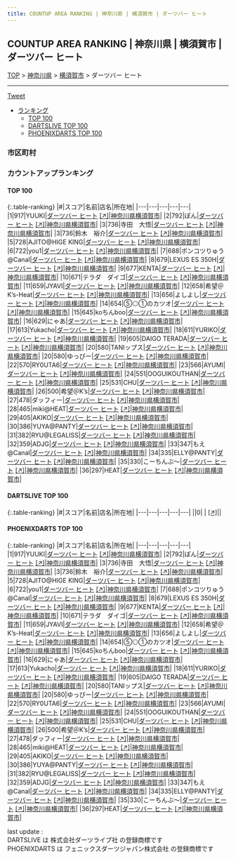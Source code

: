 ```yaml
---
title: COUNTUP AREA RANKING | 神奈川県 | 横須賀市 | ダーツバー ヒート
---
```

## COUNTUP AREA RANKING | 神奈川県 | 横須賀市 | ダーツバー ヒート

[TOP](/darts/rank/) > [神奈川県](/darts/rank/神奈川県/) > [横須賀市](/darts/rank/神奈川県/横須賀市/) > ダーツバー ヒート

___

<a href="https://twitter.com/share?ref_src=twsrc%5Etfw" data-text="COUNTUP AREA RANKING | 神奈川県横須賀市ダーツバー ヒート" class="twitter-share-button" data-hashtags="DARTSLIVE,PHOENIXDARTS,darts,ダーツ" data-show-count="false">Tweet</a>

* [ランキング](#カウントアップランキング)
    * [TOP 100](#top-100)
    * [DARTSLIVE TOP 100](#dartslive-top-100)
    * [PHOENIXDARTS TOP 100](#phoenixdarts-top-100)

### 市区町村

<ul>

</ul>

### カウントアップランキング

#### TOP 100



{:.table-ranking}
|#|スコア|名前|店名|所在地|
|---|---|---|---|---|
|1|917|<span class="rank-name-pd">YUUKI</span>|<a href="/darts/rank/shops/71993.html">ダーツバー ヒート</a> <a href="https://vs.phoenixdarts.com/jp/shop/shopDetailInfo/s_71993?s_seq=71993">[↗]</a>|<a href="/darts/rank/神奈川県/横須賀市">神奈川県横須賀市</a>|
|2|792|<span class="rank-name-pd">ぽん</span>|<a href="/darts/rank/shops/71993.html">ダーツバー ヒート</a> <a href="https://vs.phoenixdarts.com/jp/shop/shopDetailInfo/s_71993?s_seq=71993">[↗]</a>|<a href="/darts/rank/神奈川県/横須賀市">神奈川県横須賀市</a>|
|3|736|<span class="rank-name-pd">寺田　大悟</span>|<a href="/darts/rank/shops/71993.html">ダーツバー ヒート</a> <a href="https://vs.phoenixdarts.com/jp/shop/shopDetailInfo/s_71993?s_seq=71993">[↗]</a>|<a href="/darts/rank/神奈川県/横須賀市">神奈川県横須賀市</a>|
|3|736|<span class="rank-name-pd">鈴木　裕介</span>|<a href="/darts/rank/shops/71993.html">ダーツバー ヒート</a> <a href="https://vs.phoenixdarts.com/jp/shop/shopDetailInfo/s_71993?s_seq=71993">[↗]</a>|<a href="/darts/rank/神奈川県/横須賀市">神奈川県横須賀市</a>|
|5|728|<span class="rank-name-pd">AJITO@HIGE KING</span>|<a href="/darts/rank/shops/71993.html">ダーツバー ヒート</a> <a href="https://vs.phoenixdarts.com/jp/shop/shopDetailInfo/s_71993?s_seq=71993">[↗]</a>|<a href="/darts/rank/神奈川県/横須賀市">神奈川県横須賀市</a>|
|6|722|<span class="rank-name-pd">you1</span>|<a href="/darts/rank/shops/71993.html">ダーツバー ヒート</a> <a href="https://vs.phoenixdarts.com/jp/shop/shopDetailInfo/s_71993?s_seq=71993">[↗]</a>|<a href="/darts/rank/神奈川県/横須賀市">神奈川県横須賀市</a>|
|7|688|<span class="rank-name-pd">ポンコツりゅう@Canal</span>|<a href="/darts/rank/shops/71993.html">ダーツバー ヒート</a> <a href="https://vs.phoenixdarts.com/jp/shop/shopDetailInfo/s_71993?s_seq=71993">[↗]</a>|<a href="/darts/rank/神奈川県/横須賀市">神奈川県横須賀市</a>|
|8|679|<span class="rank-name-pd">LEXUS ES 350H</span>|<a href="/darts/rank/shops/71993.html">ダーツバー ヒート</a> <a href="https://vs.phoenixdarts.com/jp/shop/shopDetailInfo/s_71993?s_seq=71993">[↗]</a>|<a href="/darts/rank/神奈川県/横須賀市">神奈川県横須賀市</a>|
|9|677|<span class="rank-name-pd">KENTA</span>|<a href="/darts/rank/shops/71993.html">ダーツバー ヒート</a> <a href="https://vs.phoenixdarts.com/jp/shop/shopDetailInfo/s_71993?s_seq=71993">[↗]</a>|<a href="/darts/rank/神奈川県/横須賀市">神奈川県横須賀市</a>|
|10|671|<span class="rank-name-pd">テラダ　ダイゴ</span>|<a href="/darts/rank/shops/71993.html">ダーツバー ヒート</a> <a href="https://vs.phoenixdarts.com/jp/shop/shopDetailInfo/s_71993?s_seq=71993">[↗]</a>|<a href="/darts/rank/神奈川県/横須賀市">神奈川県横須賀市</a>|
|11|659|<span class="rank-name-pd">JYAVI</span>|<a href="/darts/rank/shops/71993.html">ダーツバー ヒート</a> <a href="https://vs.phoenixdarts.com/jp/shop/shopDetailInfo/s_71993?s_seq=71993">[↗]</a>|<a href="/darts/rank/神奈川県/横須賀市">神奈川県横須賀市</a>|
|12|658|<span class="rank-name-pd">希望＠K’s-Heat</span>|<a href="/darts/rank/shops/71993.html">ダーツバー ヒート</a> <a href="https://vs.phoenixdarts.com/jp/shop/shopDetailInfo/s_71993?s_seq=71993">[↗]</a>|<a href="/darts/rank/神奈川県/横須賀市">神奈川県横須賀市</a>|
|13|656|<span class="rank-name-pd">よしよし</span>|<a href="/darts/rank/shops/71993.html">ダーツバー ヒート</a> <a href="https://vs.phoenixdarts.com/jp/shop/shopDetailInfo/s_71993?s_seq=71993">[↗]</a>|<a href="/darts/rank/神奈川県/横須賀市">神奈川県横須賀市</a>|
|14|654|<span class="rank-name-pd">⑤◎①のカツオ</span>|<a href="/darts/rank/shops/71993.html">ダーツバー ヒート</a> <a href="https://vs.phoenixdarts.com/jp/shop/shopDetailInfo/s_71993?s_seq=71993">[↗]</a>|<a href="/darts/rank/神奈川県/横須賀市">神奈川県横須賀市</a>|
|15|645|<span class="rank-name-pd">koちんboo</span>|<a href="/darts/rank/shops/71993.html">ダーツバー ヒート</a> <a href="https://vs.phoenixdarts.com/jp/shop/shopDetailInfo/s_71993?s_seq=71993">[↗]</a>|<a href="/darts/rank/神奈川県/横須賀市">神奈川県横須賀市</a>|
|16|629|<span class="rank-name-pd">にゃあ</span>|<a href="/darts/rank/shops/71993.html">ダーツバー ヒート</a> <a href="https://vs.phoenixdarts.com/jp/shop/shopDetailInfo/s_71993?s_seq=71993">[↗]</a>|<a href="/darts/rank/神奈川県/横須賀市">神奈川県横須賀市</a>|
|17|613|<span class="rank-name-pd">Yukacho</span>|<a href="/darts/rank/shops/71993.html">ダーツバー ヒート</a> <a href="https://vs.phoenixdarts.com/jp/shop/shopDetailInfo/s_71993?s_seq=71993">[↗]</a>|<a href="/darts/rank/神奈川県/横須賀市">神奈川県横須賀市</a>|
|18|611|<span class="rank-name-pd">YURIKO</span>|<a href="/darts/rank/shops/71993.html">ダーツバー ヒート</a> <a href="https://vs.phoenixdarts.com/jp/shop/shopDetailInfo/s_71993?s_seq=71993">[↗]</a>|<a href="/darts/rank/神奈川県/横須賀市">神奈川県横須賀市</a>|
|19|605|<span class="rank-name-pd">DAIGO TERADA</span>|<a href="/darts/rank/shops/71993.html">ダーツバー ヒート</a> <a href="https://vs.phoenixdarts.com/jp/shop/shopDetailInfo/s_71993?s_seq=71993">[↗]</a>|<a href="/darts/rank/神奈川県/横須賀市">神奈川県横須賀市</a>|
|20|580|<span class="rank-name-pd">TANIップス</span>|<a href="/darts/rank/shops/71993.html">ダーツバー ヒート</a> <a href="https://vs.phoenixdarts.com/jp/shop/shopDetailInfo/s_71993?s_seq=71993">[↗]</a>|<a href="/darts/rank/神奈川県/横須賀市">神奈川県横須賀市</a>|
|20|580|<span class="rank-name-pd">ゆっぴー</span>|<a href="/darts/rank/shops/71993.html">ダーツバー ヒート</a> <a href="https://vs.phoenixdarts.com/jp/shop/shopDetailInfo/s_71993?s_seq=71993">[↗]</a>|<a href="/darts/rank/神奈川県/横須賀市">神奈川県横須賀市</a>|
|22|570|<span class="rank-name-pd">RY0UTA6</span>|<a href="/darts/rank/shops/71993.html">ダーツバー ヒート</a> <a href="https://vs.phoenixdarts.com/jp/shop/shopDetailInfo/s_71993?s_seq=71993">[↗]</a>|<a href="/darts/rank/神奈川県/横須賀市">神奈川県横須賀市</a>|
|23|566|<span class="rank-name-pd">AYUMI</span>|<a href="/darts/rank/shops/71993.html">ダーツバー ヒート</a> <a href="https://vs.phoenixdarts.com/jp/shop/shopDetailInfo/s_71993?s_seq=71993">[↗]</a>|<a href="/darts/rank/神奈川県/横須賀市">神奈川県横須賀市</a>|
|24|551|<span class="rank-name-pd">OOGUIKOUTHAN</span>|<a href="/darts/rank/shops/71993.html">ダーツバー ヒート</a> <a href="https://vs.phoenixdarts.com/jp/shop/shopDetailInfo/s_71993?s_seq=71993">[↗]</a>|<a href="/darts/rank/神奈川県/横須賀市">神奈川県横須賀市</a>|
|25|531|<span class="rank-name-pd">CHU</span>|<a href="/darts/rank/shops/71993.html">ダーツバー ヒート</a> <a href="https://vs.phoenixdarts.com/jp/shop/shopDetailInfo/s_71993?s_seq=71993">[↗]</a>|<a href="/darts/rank/神奈川県/横須賀市">神奈川県横須賀市</a>|
|26|500|<span class="rank-name-pd">希望＠K’s</span>|<a href="/darts/rank/shops/71993.html">ダーツバー ヒート</a> <a href="https://vs.phoenixdarts.com/jp/shop/shopDetailInfo/s_71993?s_seq=71993">[↗]</a>|<a href="/darts/rank/神奈川県/横須賀市">神奈川県横須賀市</a>|
|27|478|<span class="rank-name-pd">ダッフィー</span>|<a href="/darts/rank/shops/71993.html">ダーツバー ヒート</a> <a href="https://vs.phoenixdarts.com/jp/shop/shopDetailInfo/s_71993?s_seq=71993">[↗]</a>|<a href="/darts/rank/神奈川県/横須賀市">神奈川県横須賀市</a>|
|28|465|<span class="rank-name-pd">miki@HEAT</span>|<a href="/darts/rank/shops/71993.html">ダーツバー ヒート</a> <a href="https://vs.phoenixdarts.com/jp/shop/shopDetailInfo/s_71993?s_seq=71993">[↗]</a>|<a href="/darts/rank/神奈川県/横須賀市">神奈川県横須賀市</a>|
|29|405|<span class="rank-name-pd">AKIKO</span>|<a href="/darts/rank/shops/71993.html">ダーツバー ヒート</a> <a href="https://vs.phoenixdarts.com/jp/shop/shopDetailInfo/s_71993?s_seq=71993">[↗]</a>|<a href="/darts/rank/神奈川県/横須賀市">神奈川県横須賀市</a>|
|30|386|<span class="rank-name-pd">YUYA@PANTY</span>|<a href="/darts/rank/shops/71993.html">ダーツバー ヒート</a> <a href="https://vs.phoenixdarts.com/jp/shop/shopDetailInfo/s_71993?s_seq=71993">[↗]</a>|<a href="/darts/rank/神奈川県/横須賀市">神奈川県横須賀市</a>|
|31|382|<span class="rank-name-pd">RYU@LEGALISS</span>|<a href="/darts/rank/shops/71993.html">ダーツバー ヒート</a> <a href="https://vs.phoenixdarts.com/jp/shop/shopDetailInfo/s_71993?s_seq=71993">[↗]</a>|<a href="/darts/rank/神奈川県/横須賀市">神奈川県横須賀市</a>|
|32|359|<span class="rank-name-pd">ADJG</span>|<a href="/darts/rank/shops/71993.html">ダーツバー ヒート</a> <a href="https://vs.phoenixdarts.com/jp/shop/shopDetailInfo/s_71993?s_seq=71993">[↗]</a>|<a href="/darts/rank/神奈川県/横須賀市">神奈川県横須賀市</a>|
|33|347|<span class="rank-name-pd">もえ@Canal</span>|<a href="/darts/rank/shops/71993.html">ダーツバー ヒート</a> <a href="https://vs.phoenixdarts.com/jp/shop/shopDetailInfo/s_71993?s_seq=71993">[↗]</a>|<a href="/darts/rank/神奈川県/横須賀市">神奈川県横須賀市</a>|
|34|335|<span class="rank-name-pd">ELLY@PANTY</span>|<a href="/darts/rank/shops/71993.html">ダーツバー ヒート</a> <a href="https://vs.phoenixdarts.com/jp/shop/shopDetailInfo/s_71993?s_seq=71993">[↗]</a>|<a href="/darts/rank/神奈川県/横須賀市">神奈川県横須賀市</a>|
|35|330|<span class="rank-name-pd">こーちんぶ〜</span>|<a href="/darts/rank/shops/71993.html">ダーツバー ヒート</a> <a href="https://vs.phoenixdarts.com/jp/shop/shopDetailInfo/s_71993?s_seq=71993">[↗]</a>|<a href="/darts/rank/神奈川県/横須賀市">神奈川県横須賀市</a>|
|36|297|<span class="rank-name-pd">HEAT</span>|<a href="/darts/rank/shops/71993.html">ダーツバー ヒート</a> <a href="https://vs.phoenixdarts.com/jp/shop/shopDetailInfo/s_71993?s_seq=71993">[↗]</a>|<a href="/darts/rank/神奈川県/横須賀市">神奈川県横須賀市</a>|


#### DARTSLIVE TOP 100



{:.table-ranking}
|#|スコア|名前|店名|所在地|
|---|---|---|---|---|
||0|<span class="rank-name-dl"> </span>|<a href="/darts/rank/shops/.html"></a> <a href="">[↗]</a>|<a href="/darts/rank//"></a>|


#### PHOENIXDARTS TOP 100



{:.table-ranking}
|#|スコア|名前|店名|所在地|
|---|---|---|---|---|
|1|917|<span class="rank-name-pd">YUUKI</span>|<a href="/darts/rank/shops/71993.html">ダーツバー ヒート</a> <a href="https://vs.phoenixdarts.com/jp/shop/shopDetailInfo/s_71993?s_seq=71993">[↗]</a>|<a href="/darts/rank/神奈川県/横須賀市">神奈川県横須賀市</a>|
|2|792|<span class="rank-name-pd">ぽん</span>|<a href="/darts/rank/shops/71993.html">ダーツバー ヒート</a> <a href="https://vs.phoenixdarts.com/jp/shop/shopDetailInfo/s_71993?s_seq=71993">[↗]</a>|<a href="/darts/rank/神奈川県/横須賀市">神奈川県横須賀市</a>|
|3|736|<span class="rank-name-pd">寺田　大悟</span>|<a href="/darts/rank/shops/71993.html">ダーツバー ヒート</a> <a href="https://vs.phoenixdarts.com/jp/shop/shopDetailInfo/s_71993?s_seq=71993">[↗]</a>|<a href="/darts/rank/神奈川県/横須賀市">神奈川県横須賀市</a>|
|3|736|<span class="rank-name-pd">鈴木　裕介</span>|<a href="/darts/rank/shops/71993.html">ダーツバー ヒート</a> <a href="https://vs.phoenixdarts.com/jp/shop/shopDetailInfo/s_71993?s_seq=71993">[↗]</a>|<a href="/darts/rank/神奈川県/横須賀市">神奈川県横須賀市</a>|
|5|728|<span class="rank-name-pd">AJITO@HIGE KING</span>|<a href="/darts/rank/shops/71993.html">ダーツバー ヒート</a> <a href="https://vs.phoenixdarts.com/jp/shop/shopDetailInfo/s_71993?s_seq=71993">[↗]</a>|<a href="/darts/rank/神奈川県/横須賀市">神奈川県横須賀市</a>|
|6|722|<span class="rank-name-pd">you1</span>|<a href="/darts/rank/shops/71993.html">ダーツバー ヒート</a> <a href="https://vs.phoenixdarts.com/jp/shop/shopDetailInfo/s_71993?s_seq=71993">[↗]</a>|<a href="/darts/rank/神奈川県/横須賀市">神奈川県横須賀市</a>|
|7|688|<span class="rank-name-pd">ポンコツりゅう@Canal</span>|<a href="/darts/rank/shops/71993.html">ダーツバー ヒート</a> <a href="https://vs.phoenixdarts.com/jp/shop/shopDetailInfo/s_71993?s_seq=71993">[↗]</a>|<a href="/darts/rank/神奈川県/横須賀市">神奈川県横須賀市</a>|
|8|679|<span class="rank-name-pd">LEXUS ES 350H</span>|<a href="/darts/rank/shops/71993.html">ダーツバー ヒート</a> <a href="https://vs.phoenixdarts.com/jp/shop/shopDetailInfo/s_71993?s_seq=71993">[↗]</a>|<a href="/darts/rank/神奈川県/横須賀市">神奈川県横須賀市</a>|
|9|677|<span class="rank-name-pd">KENTA</span>|<a href="/darts/rank/shops/71993.html">ダーツバー ヒート</a> <a href="https://vs.phoenixdarts.com/jp/shop/shopDetailInfo/s_71993?s_seq=71993">[↗]</a>|<a href="/darts/rank/神奈川県/横須賀市">神奈川県横須賀市</a>|
|10|671|<span class="rank-name-pd">テラダ　ダイゴ</span>|<a href="/darts/rank/shops/71993.html">ダーツバー ヒート</a> <a href="https://vs.phoenixdarts.com/jp/shop/shopDetailInfo/s_71993?s_seq=71993">[↗]</a>|<a href="/darts/rank/神奈川県/横須賀市">神奈川県横須賀市</a>|
|11|659|<span class="rank-name-pd">JYAVI</span>|<a href="/darts/rank/shops/71993.html">ダーツバー ヒート</a> <a href="https://vs.phoenixdarts.com/jp/shop/shopDetailInfo/s_71993?s_seq=71993">[↗]</a>|<a href="/darts/rank/神奈川県/横須賀市">神奈川県横須賀市</a>|
|12|658|<span class="rank-name-pd">希望＠K’s-Heat</span>|<a href="/darts/rank/shops/71993.html">ダーツバー ヒート</a> <a href="https://vs.phoenixdarts.com/jp/shop/shopDetailInfo/s_71993?s_seq=71993">[↗]</a>|<a href="/darts/rank/神奈川県/横須賀市">神奈川県横須賀市</a>|
|13|656|<span class="rank-name-pd">よしよし</span>|<a href="/darts/rank/shops/71993.html">ダーツバー ヒート</a> <a href="https://vs.phoenixdarts.com/jp/shop/shopDetailInfo/s_71993?s_seq=71993">[↗]</a>|<a href="/darts/rank/神奈川県/横須賀市">神奈川県横須賀市</a>|
|14|654|<span class="rank-name-pd">⑤◎①のカツオ</span>|<a href="/darts/rank/shops/71993.html">ダーツバー ヒート</a> <a href="https://vs.phoenixdarts.com/jp/shop/shopDetailInfo/s_71993?s_seq=71993">[↗]</a>|<a href="/darts/rank/神奈川県/横須賀市">神奈川県横須賀市</a>|
|15|645|<span class="rank-name-pd">koちんboo</span>|<a href="/darts/rank/shops/71993.html">ダーツバー ヒート</a> <a href="https://vs.phoenixdarts.com/jp/shop/shopDetailInfo/s_71993?s_seq=71993">[↗]</a>|<a href="/darts/rank/神奈川県/横須賀市">神奈川県横須賀市</a>|
|16|629|<span class="rank-name-pd">にゃあ</span>|<a href="/darts/rank/shops/71993.html">ダーツバー ヒート</a> <a href="https://vs.phoenixdarts.com/jp/shop/shopDetailInfo/s_71993?s_seq=71993">[↗]</a>|<a href="/darts/rank/神奈川県/横須賀市">神奈川県横須賀市</a>|
|17|613|<span class="rank-name-pd">Yukacho</span>|<a href="/darts/rank/shops/71993.html">ダーツバー ヒート</a> <a href="https://vs.phoenixdarts.com/jp/shop/shopDetailInfo/s_71993?s_seq=71993">[↗]</a>|<a href="/darts/rank/神奈川県/横須賀市">神奈川県横須賀市</a>|
|18|611|<span class="rank-name-pd">YURIKO</span>|<a href="/darts/rank/shops/71993.html">ダーツバー ヒート</a> <a href="https://vs.phoenixdarts.com/jp/shop/shopDetailInfo/s_71993?s_seq=71993">[↗]</a>|<a href="/darts/rank/神奈川県/横須賀市">神奈川県横須賀市</a>|
|19|605|<span class="rank-name-pd">DAIGO TERADA</span>|<a href="/darts/rank/shops/71993.html">ダーツバー ヒート</a> <a href="https://vs.phoenixdarts.com/jp/shop/shopDetailInfo/s_71993?s_seq=71993">[↗]</a>|<a href="/darts/rank/神奈川県/横須賀市">神奈川県横須賀市</a>|
|20|580|<span class="rank-name-pd">TANIップス</span>|<a href="/darts/rank/shops/71993.html">ダーツバー ヒート</a> <a href="https://vs.phoenixdarts.com/jp/shop/shopDetailInfo/s_71993?s_seq=71993">[↗]</a>|<a href="/darts/rank/神奈川県/横須賀市">神奈川県横須賀市</a>|
|20|580|<span class="rank-name-pd">ゆっぴー</span>|<a href="/darts/rank/shops/71993.html">ダーツバー ヒート</a> <a href="https://vs.phoenixdarts.com/jp/shop/shopDetailInfo/s_71993?s_seq=71993">[↗]</a>|<a href="/darts/rank/神奈川県/横須賀市">神奈川県横須賀市</a>|
|22|570|<span class="rank-name-pd">RY0UTA6</span>|<a href="/darts/rank/shops/71993.html">ダーツバー ヒート</a> <a href="https://vs.phoenixdarts.com/jp/shop/shopDetailInfo/s_71993?s_seq=71993">[↗]</a>|<a href="/darts/rank/神奈川県/横須賀市">神奈川県横須賀市</a>|
|23|566|<span class="rank-name-pd">AYUMI</span>|<a href="/darts/rank/shops/71993.html">ダーツバー ヒート</a> <a href="https://vs.phoenixdarts.com/jp/shop/shopDetailInfo/s_71993?s_seq=71993">[↗]</a>|<a href="/darts/rank/神奈川県/横須賀市">神奈川県横須賀市</a>|
|24|551|<span class="rank-name-pd">OOGUIKOUTHAN</span>|<a href="/darts/rank/shops/71993.html">ダーツバー ヒート</a> <a href="https://vs.phoenixdarts.com/jp/shop/shopDetailInfo/s_71993?s_seq=71993">[↗]</a>|<a href="/darts/rank/神奈川県/横須賀市">神奈川県横須賀市</a>|
|25|531|<span class="rank-name-pd">CHU</span>|<a href="/darts/rank/shops/71993.html">ダーツバー ヒート</a> <a href="https://vs.phoenixdarts.com/jp/shop/shopDetailInfo/s_71993?s_seq=71993">[↗]</a>|<a href="/darts/rank/神奈川県/横須賀市">神奈川県横須賀市</a>|
|26|500|<span class="rank-name-pd">希望＠K’s</span>|<a href="/darts/rank/shops/71993.html">ダーツバー ヒート</a> <a href="https://vs.phoenixdarts.com/jp/shop/shopDetailInfo/s_71993?s_seq=71993">[↗]</a>|<a href="/darts/rank/神奈川県/横須賀市">神奈川県横須賀市</a>|
|27|478|<span class="rank-name-pd">ダッフィー</span>|<a href="/darts/rank/shops/71993.html">ダーツバー ヒート</a> <a href="https://vs.phoenixdarts.com/jp/shop/shopDetailInfo/s_71993?s_seq=71993">[↗]</a>|<a href="/darts/rank/神奈川県/横須賀市">神奈川県横須賀市</a>|
|28|465|<span class="rank-name-pd">miki@HEAT</span>|<a href="/darts/rank/shops/71993.html">ダーツバー ヒート</a> <a href="https://vs.phoenixdarts.com/jp/shop/shopDetailInfo/s_71993?s_seq=71993">[↗]</a>|<a href="/darts/rank/神奈川県/横須賀市">神奈川県横須賀市</a>|
|29|405|<span class="rank-name-pd">AKIKO</span>|<a href="/darts/rank/shops/71993.html">ダーツバー ヒート</a> <a href="https://vs.phoenixdarts.com/jp/shop/shopDetailInfo/s_71993?s_seq=71993">[↗]</a>|<a href="/darts/rank/神奈川県/横須賀市">神奈川県横須賀市</a>|
|30|386|<span class="rank-name-pd">YUYA@PANTY</span>|<a href="/darts/rank/shops/71993.html">ダーツバー ヒート</a> <a href="https://vs.phoenixdarts.com/jp/shop/shopDetailInfo/s_71993?s_seq=71993">[↗]</a>|<a href="/darts/rank/神奈川県/横須賀市">神奈川県横須賀市</a>|
|31|382|<span class="rank-name-pd">RYU@LEGALISS</span>|<a href="/darts/rank/shops/71993.html">ダーツバー ヒート</a> <a href="https://vs.phoenixdarts.com/jp/shop/shopDetailInfo/s_71993?s_seq=71993">[↗]</a>|<a href="/darts/rank/神奈川県/横須賀市">神奈川県横須賀市</a>|
|32|359|<span class="rank-name-pd">ADJG</span>|<a href="/darts/rank/shops/71993.html">ダーツバー ヒート</a> <a href="https://vs.phoenixdarts.com/jp/shop/shopDetailInfo/s_71993?s_seq=71993">[↗]</a>|<a href="/darts/rank/神奈川県/横須賀市">神奈川県横須賀市</a>|
|33|347|<span class="rank-name-pd">もえ@Canal</span>|<a href="/darts/rank/shops/71993.html">ダーツバー ヒート</a> <a href="https://vs.phoenixdarts.com/jp/shop/shopDetailInfo/s_71993?s_seq=71993">[↗]</a>|<a href="/darts/rank/神奈川県/横須賀市">神奈川県横須賀市</a>|
|34|335|<span class="rank-name-pd">ELLY@PANTY</span>|<a href="/darts/rank/shops/71993.html">ダーツバー ヒート</a> <a href="https://vs.phoenixdarts.com/jp/shop/shopDetailInfo/s_71993?s_seq=71993">[↗]</a>|<a href="/darts/rank/神奈川県/横須賀市">神奈川県横須賀市</a>|
|35|330|<span class="rank-name-pd">こーちんぶ〜</span>|<a href="/darts/rank/shops/71993.html">ダーツバー ヒート</a> <a href="https://vs.phoenixdarts.com/jp/shop/shopDetailInfo/s_71993?s_seq=71993">[↗]</a>|<a href="/darts/rank/神奈川県/横須賀市">神奈川県横須賀市</a>|
|36|297|<span class="rank-name-pd">HEAT</span>|<a href="/darts/rank/shops/71993.html">ダーツバー ヒート</a> <a href="https://vs.phoenixdarts.com/jp/shop/shopDetailInfo/s_71993?s_seq=71993">[↗]</a>|<a href="/darts/rank/神奈川県/横須賀市">神奈川県横須賀市</a>|


<div class="footer border-top border-gray-light mt-5 pt-3 text-right text-gray">
    last update : <span style="font-weight: italic" id="foot_last_modified"></span><br />
    DARTSLIVE は 株式会社ダーツライブ社 の登録商標です<br />
    PHOENIXDARTS は フェニックスダーツジャパン株式会社 の登録商標です<br />
</div>

<script src="https://cdnjs.cloudflare.com/ajax/libs/jquery.tablesorter/2.31.3/js/jquery.tablesorter.min.js" integrity="sha512-qzgd5cYSZcosqpzpn7zF2ZId8f/8CHmFKZ8j7mU4OUXTNRd5g+ZHBPsgKEwoqxCtdQvExE5LprwwPAgoicguNg==" crossorigin="anonymous" referrerpolicy="no-referrer"></script>
<link rel="stylesheet" href="https://cdnjs.cloudflare.com/ajax/libs/jquery.tablesorter/2.31.3/css/theme.default.min.css" integrity="sha512-wghhOJkjQX0Lh3NSWvNKeZ0ZpNn+SPVXX1Qyc9OCaogADktxrBiBdKGDoqVUOyhStvMBmJQ8ZdMHiR3wuEq8+w==" crossorigin="anonymous" referrerpolicy="no-referrer" />
<script>
$(function() {
    $(".table-ranking").tablesorter({sortList:[[0, 0]]});
    $("#foot_last_modified").text(formatDate(new Date(document.lastModified), 'yyyy-MM-dd HH:mm:ss'));
});
</script>

<script async src="https://platform.twitter.com/widgets.js" charset="utf-8"></script>